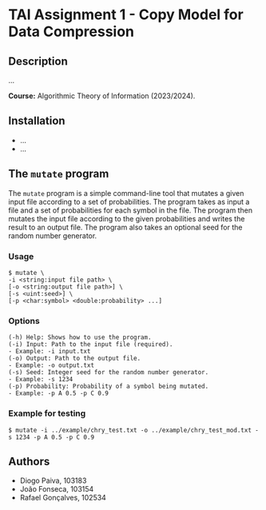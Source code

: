 # TAI Assignment 1 - Copy Model for Data Compression

## Description

...

**Course:** Algorithmic Theory of Information (2023/2024).

## Installation

- ...
- ...

## The `mutate` program

The `mutate` program is a simple command-line tool that mutates a given input file according to a set of probabilities. The program takes as input a file and a set of probabilities for each symbol in the file. The program then mutates the input file according to the given probabilities and writes the result to an output file. The program also takes an optional seed for the random number generator.

### Usage

```
$ mutate \
-i <string:input file path> \
[-o <string:output file path>] \
[-s <uint:seed>] \
[-p <char:symbol> <double:probability> ...]
```

### Options

```
(-h) Help: Shows how to use the program.
(-i) Input: Path to the input file (required).
- Example: -i input.txt
(-o) Output: Path to the output file.
- Example: -o output.txt
(-s) Seed: Integer seed for the random number generator.
- Example: -s 1234
(-p) Probability: Probability of a symbol being mutated.
- Example: -p A 0.5 -p C 0.9
```

### Example for testing

```
$ mutate -i ../example/chry_test.txt -o ../example/chry_test_mod.txt -s 1234 -p A 0.5 -p C 0.9
```

## Authors

- Diogo Paiva, 103183
- João Fonseca, 103154
- Rafael Gonçalves, 102534
